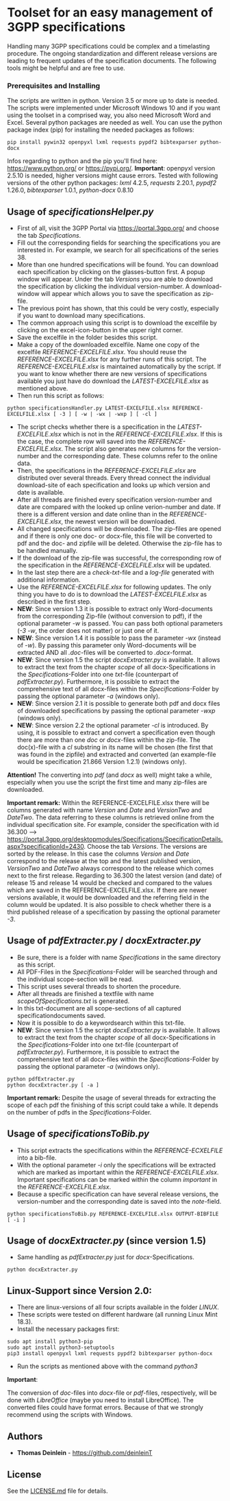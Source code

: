 # Toolset for an easy management of 3GPP specifications

Handling many 3GPP specifications could be complex and a timelasting procedure. The ongoing standardization and different release versions are leading to frequent updates of the specification documents. The following tools might be helpful and are free to use.

### Prerequisites and Installing

The scripts are written in python. Version 3.5 or more up to date is needed. The scripts were implemented under Microsoft Windows 10 and if you want using the toolset in a comprised way, you also need Microsoft Word and Excel.
Several python packages are needed as well. You can use the python package index (pip) for installing the needed packages as follows:

```
pip install pywin32 openpyxl lxml requests pypdf2 bibtexparser python-docx
```

Infos regarding to python and the pip you'll find here: https://www.python.org/ or https://pypi.org/. **Important**: openpyxl version 2.5.10 is needed, higher versions might cause errors. Tested with following versions of the other python packages: *lxml* 4.2.5, *requests* 2.20.1, *pypdf2* 1.26.0, *bibtexparser* 1.0.1, *python-docx* 0.8.10

## Usage of *specificationsHelper.py*

* First of all, visit the 3GPP Portal via https://portal.3gpp.org/ and choose the tab *Specifications*.
* Fill out the corresponding fields for searching the specifications you are interested in. For example, we search for all specifications of the series 38.
* More than one hundred specifications will be found. You can download each specification by clicking on the glasses-button first. A popup window will appear. Under the tab *Versions* you are able to download the specification by clicking the individual version-number. A download-window will appear which allows you to save the specification as zip-file.
* The previous point has shown, that this could be very costly, especially if you want to download many specifications.
* The common approach using this script is to download the excelfile by clicking on the excel-icon-button in the upper right corner.
* Save the excelfile in the folder besides this script.
* Make a copy of the downloaded excelfile. Name one copy of the excelfile *REFERENCE-EXCELFILE.xlsx*. You should reuse the *REFERENCE-EXCELFILE.xlsx* for any further runs of this script. The *REFERENCE-EXCELFILE.xlsx* is maintained automatically by the script. If you want to know whether there are new versions of specifications available you just have do download the *LATEST-EXCELFILE.xlsx* as mentioned above. 
* Then run this script as follows:

```
python specificationsHandler.py LATEST-EXCELFILE.xlsx REFERENCE-EXCELFILE.xlsx [ -3 ] [ -w | -wx | -wxp ] [ -cl ]
```

* The script checks whether there is a specification in the *LATEST-EXCELFILE.xlsx* which is not in the *REFERENCE-EXCELFILE.xlsx*. If this is the case, the complete row will saved into the *REFERENCE-EXCELFILE.xlsx*. The script also generates new columns for the version-number and the corresponding date. These columns refer to the online data.
* Then, the specifications in the *REFERENCE-EXCELFILE.xlsx* are distributed over several threads. Every thread connect the individual download-site of each specification and looks up which version and date is available.
* After all threads are finished every specification version-number and date are compared with the looked up online verion-number and date. If there is a different version and date online than in the *REFERENCE-EXCELFILE.xlsx*, the newest version will be downloaded.
* All changed specifications will be downloaded. The zip-files are opened and if there is only one doc- or docx-file, this file will be converted to pdf and the doc- and zipfile will be deleted. Otherwise the zip-file has to be handled manually.
* If the download of the zip-file was successful, the corresponding row of the specification in the *REFERENCE-EXCELFILE.xlsx* will be updated.
* In the last step there are a *check-txt*-file and a *log-file* generated with additional information.
* Use the *REFERENCE-EXCELFILE.xlsx* for following updates. The only thing you have to do is to download the *LATEST-EXCELFILE.xlsx* as described in the first step.
* **NEW**: Since version 1.3 it is possible to extract only Word-documents from the corresponding Zip-file (without conversion to pdf), if the optional parameter *-w* is passed. You can pass both optional parameters (*-3* *-w*, the order does not matter) or just one of it.
* **NEW**: Since version 1.4 it is possible to pass the parameter *-wx* (instead of *-w*). By passing this parameter only Word-documents will be extracted AND all *.doc*-files will be converted to *.docx*-format.
* **NEW**: Since version 1.5 the script *docxExtracter.py* is available. It allows to extract the text from the chapter *scope* of all docx-Specifications in the *Specifications*-Folder into one *txt*-file (counterpart of *pdfExtracter.py*). Furthermore, it is possible to extract the comprehensive text of all docx-files within the *Specifications*-Folder by passing the optional parameter *-a* (windows only).
* **NEW**: Since version 2.1 it is possible to generate both pdf and docx files of downloaded specifications by passing the optional parameter *-wxp* (windows only).
* **NEW**: Since version 2.2 the optional parameter *-cl* is introduced. By using, it is possible to extract and convert a specification even though there are more than one *doc* or *docx*-files within the zip-file. The doc(x)-file with a *cl* substring in its name will be chosen (the first that was found in the zipfile) and extracted and converted (an example-file would be specification 21.866 Version 1.2.1) (windows only).

**Attention!**
The converting into *pdf* (and *docx* as well) might take a while, especially when you use the script the first time and many zip-files are downloaded. 

**Important remark:**
Within the REFERENCE-EXCELFILE.xlsx there will be columns generated with name *Version* and *Date* and *VersionTwo* and *DateTwo*. The data referring to these columns is retrieved online from the individual specification site. For example, consider the specification with id 36.300 --> https://portal.3gpp.org/desktopmodules/Specifications/SpecificationDetails.aspx?specificationId=2430.
Choose the tab *Versions*. The versions are sorted by the release. In this case the columns *Version* and *Date* correspond to the release at the top and the latest published version, *VersionTwo* and *DateTwo* always correspond to the release which comes next to the first release. 
Regarding to 36.300 the latest version (and date) of release 15 and release 14 would be checked and compared to the values which are saved in the REFERENCE-EXCELFILE.xlsx. If there are newer versions available, it would be downloaded and the referring field in the column would be updated. It is also possible to check whether there is a third published release of a specification by passing the optional parameter *-3*.

## Usage of *pdfExtracter.py* / *docxExtracter.py*
* Be sure, there is a folder with name *Specifications* in the same directory as this script. 
* All PDF-Files in the *Specifications*-Folder will be searched through and the individual scope-section will be read.
* This script uses several threads to shorten the procedure.
* After all threads are finished a textfile with name *scopeOfSpecifications.txt* is generated.
* In this txt-document are all scope-sections of all captured specificationdocuments saved.
* Now it is possible to do a keywordsearch within this txt-file. 
* **NEW**: Since version 1.5 the script *docxExtracter.py* is available. It allows to extract the text from the chapter *scope* of all docx-Specifications in the *Specifications*-Folder into one *txt*-file (counterpart of *pdfExtracter.py*). Furthermore, it is possible to extract the comprehensive text of all docx-files within the *Specifications*-Folder by passing the optional parameter *-a* (windows only).

```
python pdfExtracter.py
python docxExtracter.py [ -a ]
```

**Important remark:**
Despite the usage of several threads for extracting the scope of each pdf the finishing of this script could take a while. It depends on the number of pdfs in the *Specifications*-Folder.


## Usage of *specificationsToBib.py*
* This script extracts the specifications within the *REFERENCE-ECXELFILE* into a bib-file.
* With the optional parameter *-i* only the specifications will be extracted which are marked as important within the *REFERENCE-EXCELFILE.xlsx*. Important specifications can be marked within the column *important* in the *REFERENCE-EXCELFILE.xlsx*.
* Because a specific specification can have several release versions, the version-number and the corresponding date is saved into the *note*-field.

```
python specificationsToBib.py REFERENCE-EXCELFILE.xlsx OUTPUT-BIBFILE [ -i ]
```

## Usage of *docxExtracter.py* (since version 1.5)
* Same handling as *pdfExtracter.py* just for *docx*-Specifications.

```
python docxExtracter.py
```

## Linux-Support since Version 2.0:
* There are linux-versions of all four scripts available in the folder *LINUX*.
* These scripts were tested on different hardware (all running Linux Mint 18.3).
* Install the necessary packages first:

```
sudo apt install python3-pip
sudo apt install python3-setuptools
pip3 install openpyxl lxml requests pypdf2 bibtexparser python-docx
```
* Run the scripts as mentioned above with the command *python3*

**Important**:

The conversion of *doc*-files into *docx*-file or *pdf*-files, respectively, will be done with *LibreOffice* (maybe you need to install LibreOffice). The converted files could have format errors. Because of that we strongly recommend using the scripts with Windows.


## Authors

* **Thomas Deinlein** - https://github.com/deinleinT

## License

See the [LICENSE.md](LICENSE.md) file for details.

